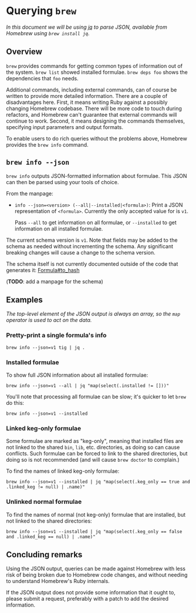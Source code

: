 # Querying `brew`

_In this document we will be using [jq](https://stedolan.github.io/jq/) to parse JSON, available from Homebrew using `brew install jq`._

## Overview

`brew` provides commands for getting common types of information out of the system. `brew list` showed installed formulae. `brew deps foo` shows the dependencies that `foo` needs.

Additional commands, including external commands, can of course be written to provide more detailed information. There are a couple of disadvantages here. First, it means writing Ruby against a possibly changing Homebrew codebase. There will be more code to touch during refactors, and Homebrew can't guarantee that external commands will continue to work. Second, it means designing the commands themselves, specifying input parameters and output formats.

To enable users to do rich queries without the problems above, Homebrew provides the `brew info` command.

## `brew info --json`

`brew info` outputs JSON-formatted information about formulae. This JSON can then be parsed using your tools of choice.

From the manpage:

  * `info --json=<version> (--all|--installed|<formula>)`:
    Print a JSON representation of `<formula>`. Currently the only accepted value
    for <version> is `v1`.

    Pass `--all` to get information on all formulae, or `--installed` to get
    information on all installed formulae.

The current schema version is `v1`. Note that fields may be added to the schema as needed without incrementing the schema. Any significant breaking changes will cause a change to the schema version.

The schema itself is not currently documented outside of the code that generates it: [Formula#to_hash](https://github.com/Homebrew/brew/blob/master/Library/Homebrew/formula.rb)

(**TODO**: add a manpage for the schema)

## Examples

_The top-level element of the JSON output is always an array, so the `map` operator is used to act on the data._

### Pretty-print a single formula's info

`brew info --json=v1 tig | jq .`

### Installed formulae

To show full JSON information about all installed formulae:

`brew info --json=v1 --all | jq "map(select(.installed != []))"`

You'll note that processing all formulae can be slow; it's quicker to let `brew` do this:

`brew info --json=v1 --installed`

### Linked keg-only formulae

Some formulae are marked as "keg-only", meaning that installed files are not linked to the shared `bin`, `lib`, etc. directories, as doing so can cause conflicts. Such formulae can be forced to link to the shared directories, but doing so is not recommended (and will cause `brew doctor` to complain.)

To find the names of linked keg-only formulae:

`brew info --json=v1 --installed | jq "map(select(.keg_only == true and .linked_keg != null) | .name)"`

### Unlinked normal formulae

To find the names of normal (not keg-only) formulae that are installed, but not linked to the shared directories:

`brew info --json=v1 --installed | jq "map(select(.keg_only == false and .linked_keg == null) | .name)"`

## Concluding remarks

Using the JSON output, queries can be made against Homebrew with less risk of being broken due to Homebrew code changes, and without needing to understand Homebrew's Ruby internals.

If the JSON output does not provide some information that it ought to, please submit a request, preferably with a patch to add the desired information.
